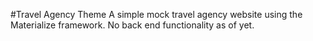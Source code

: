 #Travel Agency Theme
A simple mock travel agency website using the Materialize framework. No back end functionality as of yet.
